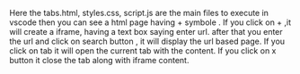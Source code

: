 Here the tabs.html, styles.css, script.js  are the main files to execute in vscode then you can see a html page having + symbole .
If you click on + ,it will create a iframe, having a text box saying enter url.
after that you enter the url and click on search button , it will display the url based page.
If you click on tab it will open the current tab with the content.
If you click on x button it close the tab along with iframe content.
